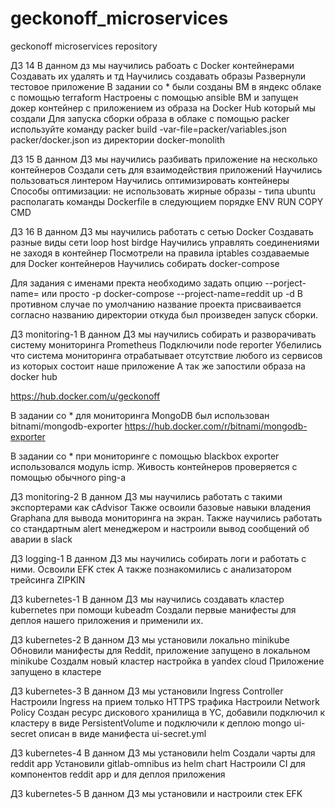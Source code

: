 # geckonoff_microservices
geckonoff microservices repository

ДЗ 14
В данном дз мы научились рабоать с Docker контейнерами
Создавать их удалять и тд
Научились создавать образы
Развернули тестовое приложение
В задании со * были созданы ВМ в яндекс облаке с помощью terraform 
Настроены с помощью ansible ВМ и запущен докер контейнер с приложением из образа на Docker Hub который мы создали
Для запуска сборки образа в облаке с помощью packer используйте команду
packer build -var-file=packer/variables.json  packer/docker.json
из директории docker-monolith

ДЗ 15
В данном ДЗ мы научились разбивать приложение на несколько контейнеров
Создали сеть для взаимодействия приложений
Научились пользоваться линтером
Научились оптимизировать контейнеры
Способы оптимизации:
 не использовать жирные образы - типа ubuntu
 располагать команды Dockerfile в следующием порядке
 ENV
 RUN
 COPY
 CMD

ДЗ 16
В данном ДЗ мы научились работать с сетью Docker
Создавать разные виды сети
loop
host
birdge
Научились управлять соединениями не заходя в контейнер
Посмотрели на правила iptables создаваемые для Docker контейнеров
Научились собирать docker-compose

Для задания с именами пректа необходимо задать опцию --porject-name= или просто -p
docker-compose --project-name=reddit up -d
В противном случае по умолчанию название проекта присваивается согласно названию директории откуда был произведен запуск сборки.

ДЗ monitoring-1
В данном ДЗ мы научились собирать и разворачивать систему мониторинга Prometheus
Подключили node reporter
Убелились что система мониторинга отрабатывает отсутствие любого из сервисов из которых состоит наше приложение
А так же запостили образа на docker hub

https://hub.docker.com/u/geckonoff

В задании со * для мониторинга MongoDB был использован bitnami/mongodb-exporter
https://hub.docker.com/r/bitnami/mongodb-exporter

В задании со * при мониторинге с помощью blackbox exporter использовался модуль icmp. Живость контейнеров проверяется с помощью обычного ping-а

ДЗ monitoring-2
В данном ДЗ мы научились работать с такими экспортерами как cAdvisor
Также освоили базовые навыки владения Graphana для вывода мониторинга на экран.
Также научились работать со стандартным alert менеджером и настроили вывод сообщений об аварии в slack

ДЗ logging-1
В данном ДЗ мы научились собирать логи и работать с ними.
Освоили EFK стек
А также познакомились с анализатором трейсинга ZIPKIN

ДЗ kubernetes-1
В данном ДЗ мы научились создавать кластер kubernetes при помощи kubeadm
Создали первые манифесты для деплоя нашего приложения и применили их.

ДЗ kubernetes-2
В данном ДЗ мы установили локально minikube
Обновили манифесты для Reddit, приложение запущено в локальном minikube
Создалм новый кластер настройка в yandex cloud
Приложение запущено в кластере

ДЗ kubernetes-3
В данном ДЗ мы установили Ingress Controller
Настроили Ingress на прием только HTTPS трафика
Настроили Network Policy
Создан ресурс дискового хранилища в YC, добавили подключил к кластеру в виде PersistentVolume и подключили к деплою mongo
ui-secret описан в виде манифеста ui-secret.yml

ДЗ kubernetes-4
В данном ДЗ мы установили helm
Создали чарты для reddit app
Установили gitlab-omnibus из helm chart
Настроили CI для компонентов reddit app и для деплоя приложения

ДЗ kubernetes-5
В данном ДЗ мы установили и настроили стек EFK
